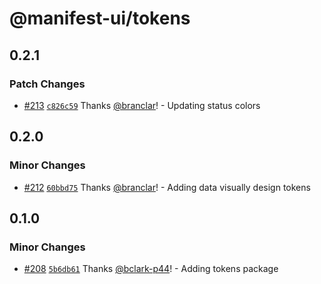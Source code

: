 # @manifest-ui/tokens

## 0.2.1

### Patch Changes

- [#213](https://github.com/project44/manifest-ui/pull/213)
  [`c826c59`](https://github.com/project44/manifest-ui/commit/c826c59aaa2cf1bc525fffbe9447fe4f5ea94f79)
  Thanks [@branclar](https://github.com/branclar)! - Updating status colors

## 0.2.0

### Minor Changes

- [#212](https://github.com/project44/manifest-ui/pull/212)
  [`60bbd75`](https://github.com/project44/manifest-ui/commit/60bbd752278642f269069c04d170dfc9f6de5c0c)
  Thanks [@branclar](https://github.com/branclar)! - Adding data visually design tokens

## 0.1.0

### Minor Changes

- [#208](https://github.com/project44/manifest-ui/pull/208)
  [`5b6db61`](https://github.com/project44/manifest-ui/commit/5b6db6147c95fc31ed37feefcbad3f88b26cb590)
  Thanks [@bclark-p44](https://github.com/bclark-p44)! - Adding tokens package
